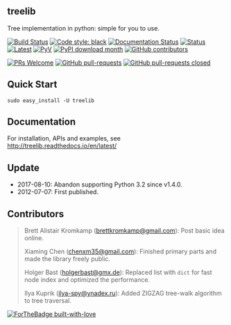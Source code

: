 treelib
-------

Tree implementation in python: simple for you to use.

[![Build Status](https://github.com/caesar0301/treelib/actions/workflows/python-package.yml/badge.svg)](https://github.com/caesar0301/treelib/actions)
[![Code style: black](https://img.shields.io/badge/code%20style-black-000000.svg)](https://github.com/psf/black)
[![Documentation Status](https://readthedocs.org/projects/treelib/badge/?version=latest)](http://treelib.readthedocs.io/en/latest/?badge=latest)
[![Status](https://img.shields.io/pypi/status/treelib.svg)](https://pypi.python.org/pypi/treelib)
[![Latest](https://img.shields.io/pypi/v/treelib.svg)](https://pypi.python.org/pypi/treelib)
[![PyV](https://img.shields.io/pypi/pyversions/treelib.svg)](https://pypi.python.org/pypi/treelib)
[![PyPI download month](https://img.shields.io/pypi/dm/treelib.svg)](https://pypi.python.org/pypi/treelib/)
[![GitHub contributors](https://img.shields.io/github/contributors/caesar0301/treelib.svg)](https://GitHub.com/caesar0301/treelib/graphs/contributors/)

[![PRs Welcome](https://img.shields.io/badge/PRs-welcome-brightgreen.svg?style=flat-square)](http://makeapullrequest.com)
[![GitHub pull-requests](https://img.shields.io/github/issues-pr/caesar0301/treelib.svg)](https://GitHub.com/caesar0301/treelib/pull/)
[![GitHub pull-requests closed](https://img.shields.io/github/issues-pr-closed/caesar0301/treelib.svg)](https://GitHub.com/caesar0301/treelib/pull/)




Quick Start
-----------

    sudo easy_install -U treelib

Documentation
-------------

For installation, APIs and examples, see http://treelib.readthedocs.io/en/latest/

Update
-------

* 2017-08-10: Abandon supporting Python 3.2 since v1.4.0.
* 2012-07-07: First published.


Contributors
------------

> Brett Alistair Kromkamp (brettkromkamp@gmail.com): Post basic idea online.
>
> Xiaming Chen (chenxm35@gmail.com): Finished primary parts and made the library freely public.
>
> Holger Bast (holgerbast@gmx.de): Replaced list with `dict` for fast node index and optimized the performance.
>
> Ilya Kuprik (ilya-spy@ynadex.ru): Added ZIGZAG tree-walk algorithm to tree traversal.

[![ForTheBadge built-with-love](http://ForTheBadge.com/images/badges/built-with-love.svg)](https://GitHub.com/Naereen/)

